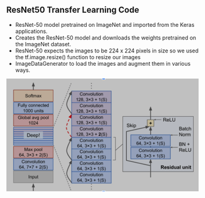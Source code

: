 ## ResNet50 Transfer Learning Code


* ResNet-50 model pretrained on ImageNet and imported from the Keras applications. 
* Creates the ResNet-50 model and downloads the weights pretrained on the ImageNet dataset.
* ResNet-50 expects the images to be 224 x 224 pixels in size so we used the tf.image.resize() function to resize our images
* ImageDataGenerator to load the images and augment them in various ways.

![ResNet50](./resnet50architecture.png)
